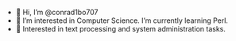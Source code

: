 - 👋 Hi, I’m @conrad1bo707
- 👀 I’m interested in Computer Science. I’m currently learning Perl.
- 🌱 Interested in text processing and system administration tasks.
